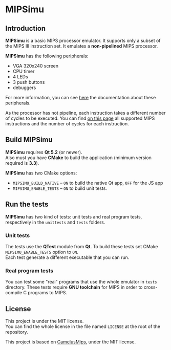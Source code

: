 # MIPSimu

## Introduction

**MIPSimu** is a basic MIPS processor emulator. It supports only a subset of the
MIPS III instruction set. It emulates a **non-pipelined** MIPS processor.

**MIPSimu** has the following peripherals:
- VGA 320x240 screen
- CPU timer
- 4 LEDs
- 3 push buttons
- debuggers

For more information, you can see [here][mips-periphs] the documentation about
these peripherals.

As the processor has not pipeline, each instruction takes a different number of
cycles to be executed. You can find [on this page][mips-inst] all supported MIPS
instructions and the number of cycles for each instruction.



## Build MIPSimu

**MIPSimu** requires **Qt 5.2** (or newer).  
Also must you have **CMake** to build the application (minimum version required
is **3.3**).

**MIPSimu** has two CMake options:

- `MIPSIMU_BUILD_NATIVE` – `ON` to build the native Qt app, `OFF` for the JS app
- `MIPSIMU_ENABLE_TESTS` – `ON` to build unit tests.



## Run the tests

**MIPSimu** has two kind of tests: unit tests and real program tests, respectively
in the `unittests` and `tests` folders.


### Unit tests

The tests use the **QTest** module from **Qt**. To build these tests set CMake
`MIPSIMU_ENABLE_TESTS` option to `ON`.  
Each test generate a different executable that you can run.


### Real program tests

You can test some "real" programs that use the whole emulator in `tests` directory.
These tests require **GNU toolchain** for MIPS in order to cross-compile C programs
to MIPS.



## License

This project is under the MIT license.  
You can find the whole license in the file named `LICENSE` at the root of the
repository.

This project is based on [CamelusMips][CamelusMips], under the MIT license.



[mips-periphs]: docs/peripherals.md
[mips-inst]: docs/instructions.md

[CamelusMips]: https://github.com/MForever78/CamelusMips

